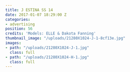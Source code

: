 ```yaml
---
title: J ESTINA SS 14
date: 2017-01-07 18:29:00 Z
categories:
- advertising
position: 56
credits: 'Models: ELLE & Dakota Fanning'
thumbnail_image: "/uploads/21280X1024-J-1-8cf13e.jpg"
images:
- path: "/uploads/21280X1024-J-1.jpg"
  class: full
- path: "/uploads/21280X1024-H-1.jpg"
  class: full
---
```


